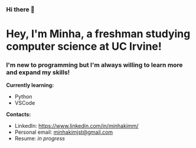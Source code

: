 ### Hi there 👋

<!--
**mink1m/mink1m** is a ✨ _special_ ✨ repository because its `README.md` (this file) appears on your GitHub profile.

Here are some ideas to get you started:

- 🔭 I’m currently working on ...
- 🌱 I’m currently learning ...
- 👯 I’m looking to collaborate on ...
- 🤔 I’m looking for help with ...
- 💬 Ask me about ...
- 📫 How to reach me: ...
- 😄 Pronouns: ...
- ⚡ Fun fact: ...
yo
-->

# Hey, I'm Minha, a freshman studying computer science at UC Irvine! 

### I'm new to programming but I'm always willing to learn more and expand my skills!

**Currently learning:**

- Python
- VSCode

**Contacts:**
- LinkedIn: https://www.linkedin.com/in/minhakimm/
- Personal email: minhakimjst@gmail.com
- Resume: *in progress*

